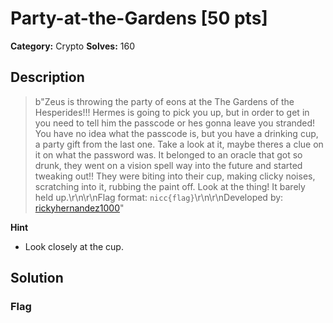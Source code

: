 # Party-at-the-Gardens [50 pts]

**Category:** Crypto
**Solves:** 160

## Description
>b"Zeus is throwing the party of eons at the The Gardens of the Hesperides!!! Hermes is going to pick you up, but in order to get in you need to tell him the passcode or hes gonna leave you stranded! You have no idea what the passcode is, but you have a drinking cup, a party gift from the last one. Take a look at it, maybe theres a clue on it on what the password was. It belonged to an oracle that got so drunk, they went on a vision spell way into the future and started tweaking out!! They were biting into their cup, making clicky noises, scratching into it, rubbing the paint off. Look at the thing! It barely held up.\r\n\r\nFlag format: `nicc{flag}`\r\n\r\nDeveloped by: [rickyhernandez1000](https://github.com/rickyhernandez1000)"

**Hint**
* Look closely at the cup.

## Solution

### Flag

